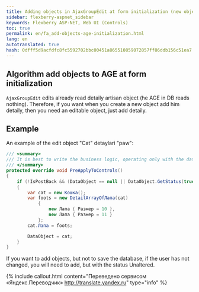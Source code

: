 ```yaml
--- 
title: Adding objects in AjaxGroupEdit at form initialization (new object) 
sidebar: flexberry-aspnet_sidebar 
keywords: Flexberry ASP-NET, Web UI (Controls) 
toc: true 
permalink: en/fa_add-objects-age-initialization.html 
lang: en 
autotranslated: true 
hash: 0dfff5d9acfdfc8fc5592702bbc00451a865510859072857ff86ddb156c51ea7 
--- 
```


## Algorithm add objects to AGE at form initialization 

`AjaxGroupEdit` edits already read detaily artisan object (he AGE in DB reads nothing). Therefore, if you want when you create a new object add him detaily, then you need an editable object, just add detaily. 

## Example 

An example of the edit object "Cat" detaylari "paw": 

```csharp
/// <summary> 
/// It is best to write the business logic, operating only with the data object 
/// </summary> 
protected override void PreApplyToControls()
{
    if (!IsPostBack && (DataObject == null || DataObject.GetStatus(true) == ObjectStatus.Created))
    {
        var cat = new Кошка();
        var foots = new DetailArrayOfЛапа(cat)
            {
                new Лапа { Размер = 10 }, 
                new Лапа { Размер = 11 }
            };
        cat.Лапа = foots;

        DataObject = cat;
    }
}
``` 

If you want to add objects, but not to save the database, if the user has not changed, you will need to add, but with the status Unaltered. 



{% include callout.html content="Переведено сервисом «Яндекс.Переводчик» <http://translate.yandex.ru>" type="info" %}